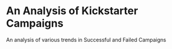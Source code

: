 # An Analysis of Kickstarter Campaigns
An analysis of various trends in Successful and Failed Campaigns
